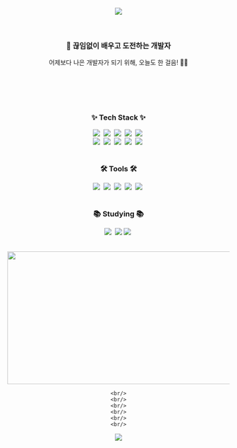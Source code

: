 <div align="center">
 
 
 
 <br/>
 
 
 
   <div>
 <img src="https://capsule-render.vercel.app/api?type=Waving&color=gradient&height=250&width=auto&section=header&text=Hyunny%20Codes%20💻&fontColor=ffffff&fontSize=55&animation=fadeIn&fontAlignY=55" />
 </div>
 
 
 <br/>
 <br/>
 <div align="center">
   <h3>🌟 끊임없이 배우고 도전하는 개발자</h3>
   <p>어제보다 나은 개발자가 되기 위해, 오늘도 한 걸음! 💪🏻 </p>
 </div>
 
 <br/>
 <br/>
 <br/>
 <br/>
 
 
 <h3>✨ Tech Stack ✨</h3>
 <div>
   <img src="https://img.shields.io/badge/html5-E34F26.svg?style=for-the-badge&logo=html5&logoColor=white" />&nbsp
   <img src="https://img.shields.io/badge/styled--components-DB7093?style=for-the-badge&logo=styled-components&logoColor=ffd35b" />&nbsp
   <img src="https://img.shields.io/badge/css3-1572B6.svg?style=for-the-badge&logo=css3&logoColor=white" />&nbsp
   <img src="https://img.shields.io/badge/Next.js-000?logo=nextdotjs&logoColor=fff&style=for-the-badge" />&nbsp
   <img src="https://img.shields.io/badge/Java-ED8B00?style=for-the-badge&logo=openjdk&logoColor=white" />&nbsp
 </div>
 
 <div>
   <img src="https://img.shields.io/badge/typescript-007ACC.svg?style=for-the-badge&logo=typescript&logoColor=white" />&nbsp
   <img src="https://img.shields.io/badge/javascript-F7DF1E.svg?style=for-the-badge&logo=javascript&logoColor=20232a" />&nbsp
   <img src="https://img.shields.io/badge/react-20232a.svg?style=for-the-badge&logo=react&logoColor=61DAFB" />&nbsp
   <img src="https://img.shields.io/badge/oracle-DB7093?style=for-the-badge&logo=oracle&logoColor=ffd35b" />&nbsp
   <img src="https://img.shields.io/badge/PHP-777BB4?style=for-the-badge&logo=php&logoColor=white" />&nbsp
 </div>
 
 
 <br>
 
 <h3 >🛠 Tools 🛠</h3>
 <div >
   <img src="https://img.shields.io/badge/github-181717.svg?style=for-the-badge&logo=github&logoColor=white" />&nbsp
   <img src="https://img.shields.io/badge/Notion-F3F3F3.svg?style=for-the-badge&logo=notion&logoColor=black" />&nbsp
   <img src="https://img.shields.io/badge/git-F05033.svg?style=for-the-badge&logo=git&logoColor=white" />&nbsp
   <img src="https://img.shields.io/badge/figma-F24E1E.svg?style=for-the-badge&logo=figma&logoColor=white" />&nbsp
   <img src="https://img.shields.io/badge/VSCode-2C2C32.svg?style=for-the-badge&logo=visual-studio-code&logoColor=22ABF3" />&nbsp
 </div>
 
 
 
 <br/>
 
 <h3 >📚 Studying 📚</h3>
 <div >
   <img src="https://img.shields.io/badge/Svelte-4A4A55?style=for-the-badge&logo=svelte&logoColor=FF3E00" />&nbsp
   <img src="https://img.shields.io/badge/Vue.js-35495E?style=for-the-badge&logo=vue.js&logoColor=4FC08D" />
   <img src="https://img.shields.io/badge/React_Native-20232A?style=for-the-badge&logo=react&logoColor=61DAFB" />&nbsp
 </div>
 
 
   <br/>
   <br/>
 
 
 <a href="https://www.gitanimals.org/en_US?utm_medium=image&utm_source=hunny9512&utm_content=farm">
 <img
   src="https://render.gitanimals.org/farms/hunny9512"
   width="600"
   height="300"
 />
 </a> 
  
  
    <br/>
    <br/>
    <br/>
    <br/>
    <br/>
    <br/>
  
  <img src="https://capsule-render.vercel.app/api?type=waving&color=gradient&height=150&section=footer" />
